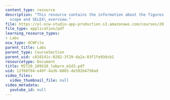 ```yaml
---
content_type: resource
description: "This resource contains the information about the figures:\_style\_and\_\
  scope and SELEX\_overview."
file: https://ol-ocw-studio-app-production.s3.amazonaws.com/courses/20-109-laboratory-fundamentals-in-biological-engineering-spring-2010/12f68f84e49f4a3b8865de592b4758ad_MIT20_109S10_labpre_m1d3.pdf
file_type: application/pdf
learning_resource_types:
- Labs
ocw_type: OCWFile
parent_title: Labs
parent_type: CourseSection
parent_uid: c810141c-0282-3f29-da2a-83f1fe93dcb1
resourcetype: Document
title: MIT20_109S10_labpre_m1d3.pdf
uid: 12f68f84-e49f-4a3b-8865-de592b4758ad
video_files:
  video_thumbnail_file: null
video_metadata:
  youtube_id: null
---
```


